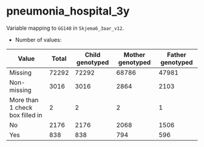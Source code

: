 # pneumonia_hospital_3y
Variable mapping to `GG148` in `Skjema6_3aar_v12`.
- Number of values:

| Value | Total | Child genotyped | Mother genotyped | Father genotyped |
| ----- | ----- | --------------- | ---------------- | ---------------- |
| Missing | 72292 | 72292 | 68786 | 47981 |
| Non-missing | 3016 | 3016 | 2864 | 2103 |
| More than 1 check box filled in | 2 | 2 | 2 |1 |
| No | 2176 | 2176 | 2068 |1506 |
| Yes | 838 | 838 | 794 |596 |



